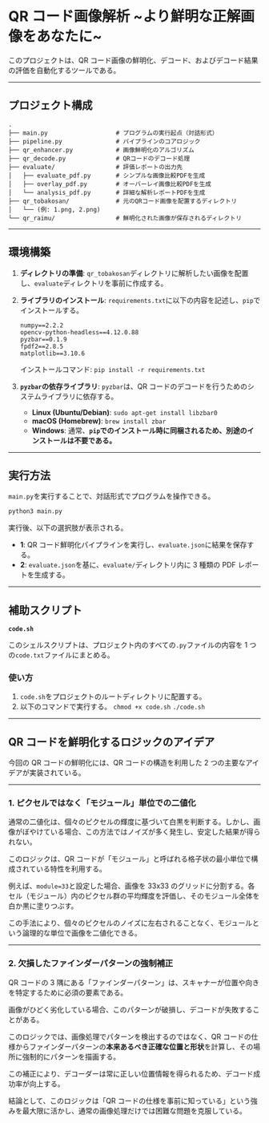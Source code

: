 # QR コード画像解析 \~より鮮明な正解画像をあなたに\~

このプロジェクトは、QR コード画像の鮮明化、デコード、およびデコード結果の評価を自動化するツールである。

---

## プロジェクト構成

```
.
├── main.py                   # プログラムの実行起点（対話形式）
├── pipeline.py               # パイプラインのコアロジック
├── qr_enhancer.py            # 画像鮮明化のアルゴリズム
├── qr_decode.py              # QRコードのデコード処理
├── evaluate/                 # 評価レポートの出力先
│   ├── evaluate_pdf.py       # シンプルな画像比較PDFを生成
│   ├── overlay_pdf.py        # オーバーレイ画像比較PDFを生成
│   └── analysis_pdf.py       # 詳細な解析レポートPDFを生成
├── qr_tobakosan/             # 元のQRコード画像を配置するディレクトリ
│   └── (例: 1.png, 2.png)
└── qr_raimu/                 # 鮮明化された画像が保存されるディレクトリ
```

---

## 環境構築

1. **ディレクトリの準備**: `qr_tobakosan`ディレクトリに解析したい画像を配置し、`evaluate`ディレクトリを事前に作成する。

2. **ライブラリのインストール**: `requirements.txt`に以下の内容を記述し、`pip`でインストールする。

   ```
   numpy==2.2.2
   opencv-python-headless==4.12.0.88
   pyzbar==0.1.9
   fpdf2==2.8.5
   matplotlib==3.10.6
   ```

   インストールコマンド: `pip install -r requirements.txt`

3. **`pyzbar`の依存ライブラリ**: `pyzbar`は、QR コードのデコードを行うためのシステムライブラリに依存する。

   - **Linux (Ubuntu/Debian)**: `sudo apt-get install libzbar0`
   - **macOS (Homebrew)**: `brew install zbar`
   - **Windows**: 通常、**`pip`でのインストール時に同梱されるため、別途のインストールは不要である。**

---

## 実行方法

`main.py`を実行することで、対話形式でプログラムを操作できる。

```bash
python3 main.py
```

実行後、以下の選択肢が表示される。

- **1**: QR コード鮮明化パイプラインを実行し、`evaluate.json`に結果を保存する。
- **2**: `evaluate.json`を基に、`evaluate/`ディレクトリ内に 3 種類の PDF レポートを生成する。

---

## 補助スクリプト

**`code.sh`**

このシェルスクリプトは、プロジェクト内のすべての`.py`ファイルの内容を 1 つの`code.txt`ファイルにまとめる。

### 使い方

1. `code.sh`をプロジェクトのルートディレクトリに配置する。
2. 以下のコマンドで実行する。
   `chmod +x code.sh`
   `./code.sh`

---

## QR コードを鮮明化するロジックのアイデア

今回の QR コードの鮮明化には、QR コードの構造を利用した 2 つの主要なアイデアが実装されている。

---

### 1\. ピクセルではなく「モジュール」単位での二値化

通常の二値化は、個々のピクセルの輝度に基づいて白黒を判断する。しかし、画像がぼやけている場合、この方法ではノイズが多く発生し、安定した結果が得られない。

このロジックは、QR コードが「モジュール」と呼ばれる格子状の最小単位で構成されている特性を利用する。

例えば、`module=33`と設定した場合、画像を 33x33 のグリッドに分割する。各セル（モジュール）内のピクセル群の平均輝度を評価し、そのモジュール全体を白か黒に塗りつぶす。

この手法により、個々のピクセルのノイズに左右されることなく、モジュールという論理的な単位で画像を二値化できる。

---

### 2\. 欠損したファインダーパターンの強制補正

QR コードの 3 隅にある「ファインダーパターン」は、スキャナーが位置や向きを特定するために必須の要素である。

画像がひどく劣化している場合、このパターンが破損し、デコードが失敗することがある。

このロジックでは、画像処理でパターンを検出するのではなく、QR コードの仕様からファインダーパターンの**本来あるべき正確な位置と形状**を計算し、その場所に強制的にパターンを描画する。

この補正により、デコーダーは常に正しい位置情報を得られるため、デコード成功率が向上する。

結論として、このロジックは「QR コードの仕様を事前に知っている」という強みを最大限に活かし、通常の画像処理だけでは困難な問題を克服している。
